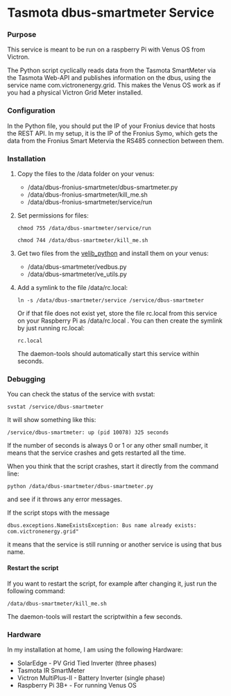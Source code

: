 # Tasmota dbus-smartmeter Service

### Purpose

This service is meant to be run on a raspberry Pi with Venus OS from Victron.

The Python script cyclically reads data from the Tasmota SmartMeter via the Tasmota Web-API and publishes information on the dbus, using the service name com.victronenergy.grid. This makes the Venus OS work as if you had a physical Victron Grid Meter installed.

### Configuration

In the Python file, you should put the IP of your Fronius device that hosts the REST API. In my setup, it is the IP of the Fronius Symo, which gets the data from the Fronius Smart Metervia the RS485 connection between them.

### Installation

1. Copy the files to the /data folder on your venus:

   - /data/dbus-fronius-smartmeter/dbus-smartmeter.py
   - /data/dbus-fronius-smartmeter/kill_me.sh
   - /data/dbus-fronius-smartmeter/service/run

2. Set permissions for files:

   `chmod 755 /data/dbus-smartmeter/service/run`

   `chmod 744 /data/dbus-smartmeter/kill_me.sh`

3. Get two files from the [velib_python](https://github.com/victronenergy/velib_python) and install them on your venus:

   - /data/dbus-smartmeter/vedbus.py
   - /data/dbus-smartmeter/ve_utils.py

4. Add a symlink to the file /data/rc.local:

   `ln -s /data/dbus-smartmeter/service /service/dbus-smartmeter`

   Or if that file does not exist yet, store the file rc.local from this service on your Raspberry Pi as /data/rc.local .
   You can then create the symlink by just running rc.local:
  
   `rc.local`

   The daemon-tools should automatically start this service within seconds.

### Debugging

You can check the status of the service with svstat:

`svstat /service/dbus-smartmeter`

It will show something like this:

`/service/dbus-smartmeter: up (pid 10078) 325 seconds`

If the number of seconds is always 0 or 1 or any other small number, it means that the service crashes and gets restarted all the time.

When you think that the script crashes, start it directly from the command line:

`python /data/dbus-smartmeter/dbus-smartmeter.py`

and see if it throws any error messages.

If the script stops with the message

`dbus.exceptions.NameExistsException: Bus name already exists: com.victronenergy.grid"`

it means that the service is still running or another service is using that bus name.

#### Restart the script

If you want to restart the script, for example after changing it, just run the following command:

`/data/dbus-smartmeter/kill_me.sh`

The daemon-tools will restart the scriptwithin a few seconds.

### Hardware

In my installation at home, I am using the following Hardware:

- SolarEdge - PV Grid Tied Inverter (three phases)
- Tasmota IR SmartMeter
- Victron MultiPlus-II - Battery Inverter (single phase)
- Raspberry Pi 3B+ - For running Venus OS

